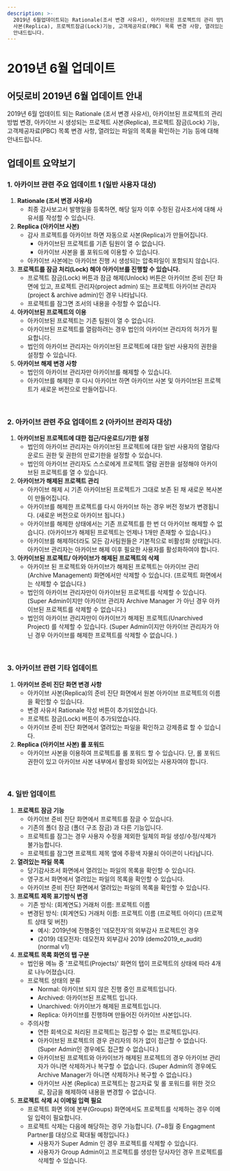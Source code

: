 ```yaml
---
description: >-
  2019년 6월업데이트되는 Rationale(조서 변경 사유서), 아카이브된 프로젝트의 관리 방법 변경, 아카이브 시 생성되는 프로젝트
  사본(Replica), 프로젝트잠금(Lock)기능, 고객제공자료(PBC) 목록 변경 사항, 열려있는 파일의 목록을 확인하는 기능 등에 대해
  안내드립니다.
---
```


# 2019년 6월 업데이트

## 어딧로비 2019년 6월 업데이트 안내

2019년 6월 업데이트 되는 Rationale \(조서 변경 사유서\), 아카이브된 프로젝트의 관리 방법 변경, 아카이브 시 생성되는 프로젝트 사본\(Replica\), 프로젝트 잠금\(Lock\) 기능, 고객제공자료\(PBC\) 목록 변경 사항, 열려있는 파일의 목록을 확인하는 기능 등에 대해 안내드립니다.‌

## 업데이트 요약보기  <a id="undefined"></a>

### 1. 아카이브 관련 주요 업데이트 1 \(일반 사용자 대상\)  <a id="1-1"></a>

1. **Rationale \(조서 변경 사유서\)**
   * 최종 감사보고서 발행일을 등록하면, 해당 일자 이후 수정된 감사조서에 대해 사유서를 작성할 수 있습니다.
2. **Replica \(아카이브 사본\)**
   * 감사 프로젝트를 아카이브 하면 자동으로 사본\(Replica\)가 만들어집니다.
     * 아카이브된 프로젝트를 기존 팀원이 열 수 없습니다.
     * 아카이브 사본을 롤 포워드에 이용할 수 있습니다.
   * 아카이브 사본에는 아카이브 진행 시 생성되는 압축파일이 포함되지 않습니다.
3. **프로젝트를 잠금 처리\(Lock\) 해야 아카이브를 진행할 수 있습니다.**
   * 프로젝트 잠금\(Lock\) 버튼과 잠금 해제\(Unlock\) 버튼은 아카이브 준비 진단 화면에 있고, 프로젝트 관리자\(project admin\) 또는 프로젝트 아카이브 관리자\(project & archive admin\)인 경우 나타납니다.
   * 프로젝트를 잠그면 조서의 내용을 수정할 수 없습니다.
4. **아카이브된 프로젝트의 이용**
   * 아카이브된 프로젝트는 기존 팀원이 열 수 없습니다.
   * 아카이브된 프로젝트를 열람하려는 경우 법인의 아카이브 관리자의 허가가 필요합니다.
   * 법인의 아카이브 관리자는 아카이브된 프로젝트에 대한 일반 사용자의 권한을 설정할 수 있습니다.
5. **아카이브 해제 변경 사항**
   * 법인의 아카이브 관리자만 아카이브를 해제할 수 있습니다.
   * 아카이브를 해제한 후 다시 아카이브 하면 아카이브 사본 및 아카이브된 프로젝트가 새로운 버전으로 만들어집니다.

‌

### 2. 아카이브 관련 주요 업데이트 2 \(아카이브 관리자 대상\)  <a id="2-2"></a>

1. **아카이브된 프로젝트에 대한 접근/다운로드/기한 설정**
   * 법인의 아카이브 관리자는 아카이브된 프로젝트에 대한 일반 사용자의 열람/다운로드 권한 및 권한의 만료기한을 설정할 수 있습니다.
   * 법인의 아카이브 관리자도 스스로에게 프로젝트 열람 권한을 설정해야 아카이브된 프로젝트를 열 수 있습니다.
2. **아카이브가 해제된 프로젝트 관리**
   * 아카이브 해제 시 기존 아카이브된 프로젝트가 그대로 보존 된 채 새로운 복사본이 만들어집니다.
   * 아카이브를 해제한 프로젝트를 다시 아카이브 하는 경우 버전 정보가 변경됩니다. \(새로운 버전으로 아카이브 됩니다.\)
   * 아카이브를 해제한 상태에서는 기존 프로젝트를 한 번 더 아카이브 해제할 수 없습니다. \(아카이브가 해제된 프로젝트는 언제나 1개만 존재할 수 있습니다.\)
   * 아카이브를 해제하더라도 모든 감사팀원들은 기본적으로 비활성화 상태입니다. 아카이브 관리자는 아카이브 해제 이후 필요한 사용자를 활성화하여야 합니다.
3. **아카이브된 프로젝트/ 아카이브가 해제된 프로젝트의 삭제**
   * 아카이브 된 프로젝트와 아카이브가 해제된 프로젝트는 아카이브 관리 \(Archive Management\) 화면에서만 삭제할 수 있습니다. \(프로젝트 화면에서는 삭제할 수 없습니다.\)
   * 법인의 아카이브 관리자만이 아카이브된 프로젝트를 삭제할 수 있습니다. \(Super Admin이지만 아카이브 관리자 Archive Manager 가 아닌 경우 아카이브된 프로젝트를 삭제할 수 없습니다.\)
   * 법인의 아카이브 관리자만이 아카이브가 해제된 프로젝트\(Unarchived Project\) 를 삭제할 수 있습니다. \(Super Admin이지만 아카이브 관리자가 아닌 경우 아카이브를 해제한 프로젝트를 삭제할 수 없습니다. \)

‌

### 3. 아카이브 관련 기타 업데이트 ‌ <a id="3"></a>

1. **아카이브 준비 진단 화면 변경 사항**
   * 아카이브 사본\(Replica\)의 준비 진단 화면에서 원본 아카이브 프로젝트의 이름을 확인할 수 있습니다.
   * 변경 사유서 Rationale 작성 버튼이 추가되었습니다.
   * 프로젝트 잠금\(Lock\) 버튼이 추가되었습니다.
   * 아카이브 준비 진단 화면에서 열려있는 파일을 확인하고 강제종료 할 수 있습니다.
2. **Replica \(아카이브 사본\) 롤 포워드**
   * 아카이브 사본을 이용하여 프로젝트를 롤 포워드 할 수 있습니다. 단, 롤 포워드 권한이 있고 아카이브 사본 내부에서 활성화 되어있는 사용자여야 합니다.

‌

### 4. 일반 업데이트  <a id="4"></a>

1. **프로젝트 잠금 기능**
   * 아카이브 준비 진단 화면에서 프로젝트를 잠글 수 있습니다.
   * 기존의 폴더 잠금 \(폴더 구조 잠금\) 과 다른 기능입니다.
   * 프로젝트를 잠그는 경우 사용자 수정을 제외한 일체의 파일 생성/수정/삭제가 불가능합니다.
   * 프로젝트를 잠그면 프로젝트 제목 옆에 주황색 자물쇠 아이콘이 나타납니다.
2. **열려있는 파일 목록**
   * 당기감사조서 화면에서 열려있는 파일의 목록을 확인할 수 있습니다.
   * 영구조서 화면에서 열려있는 파일의 목록을 확인할 수 있습니다.
   * 아카이브 준비 진단 화면에서 열려있는 파일의 목록을 확인할 수 있습니다.
3. **프로젝트 제목 표기방식 변경**
   * 기존 방식: \(회계연도\) 거래처 이름: 프로젝트 이름
   * 변경된 방식: \(회계연도\) 거래처 이름: 프로젝트 이름 \(프로젝트 아이디\) \(프로젝트 상태 및 버전\)
     * 예시: 2019년에 진행중인 '데모전자'의 외부감사 프로젝트인 경우
     * \(2019\) 데모전자: 데모전자 외부감사 2019 \(demo2019\_e\_audit\) \(normal v1\)
4. **프로젝트 목록 화면의 탭 구분**
   * 법인용 메뉴 중 '프로젝트\(Projects\)' 화면의 탭이 프로젝트의 상태에 따라 4개로 나누어졌습니다.
   * 프로젝트 상태의 분류
     * Normal: 아카이브 되지 않은 진행 중인 프로젝트입니다.
     * Archived: 아카이브된 프로젝트 입니다.
     * Unarchived: 아카이브가 해제된 프로젝트입니다.
     * Replica: 아카이브를 진행하며 만들어진 아카이브 사본입니다.
   * 주의사항
     * 연한 회색으로 처리된 프로젝트는 접근할 수 없는 프로젝트입니다.
     * 아카이브된 프로젝트의 경우 관리자의 허가 없이 접근할 수 없습니다. \(Super Admin인 경우에도 접근할 수 없습니다.\)
     * 아카이브된 프로젝트와 아카이브가 해제된 프로젝트의 경우 아카이브 관리자가 아니면 삭제하거나 복구할 수 없습니다. \(Super Admin의 경우에도 Archive Manager가 아니면 삭제하거나 복구할 수 없습니다.\)
     * 아카이브 사본 \(Replica\) 프로젝트는 참고자료 및 롤 포워드를 위한 것으로, 잠금을 해제하여 내용을 변경할 수 없습니다.
5. **프로젝트 삭제 시 이메일 입력 필요**
   * 프로젝트 화면 외에 본부\(Groups\) 화면에서도 프로젝트를 삭제하는 경우 이메일 입력이 필요합니다.
   * 프로젝트 삭제는 다음에 해당하는 경우 가능합니다. \(7~8월 중 Engagment Partner를 대상으로 확대될 예정입니다.\)
     * 사용자가 Super Admin 인 경우 프로젝트를 삭제할 수 있습니다.
     * 사용자가 Group Admin이고 프로젝트를 생성한 당사자인 경우 프로젝트를 삭제할 수 있습니다.

